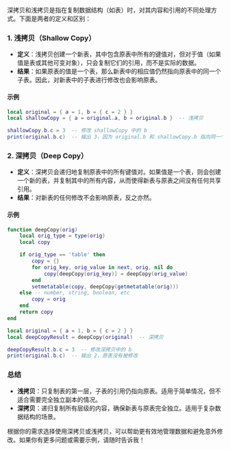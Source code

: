 深拷贝和浅拷贝是指在复制数据结构（如表）时，对其内容和引用的不同处理方式。下面是两者的定义和区别：

### 1. 浅拷贝（Shallow Copy）

- **定义**：浅拷贝创建一个新表，其中包含原表中所有的键值对，但对于值（如果值是表或其他可变对象），只会复制它们的引用，而不是实际的数据。
- **结果**：如果原表的值是一个表，那么新表中的相应值仍然指向原表中的同一个子表。因此，对新表中的子表进行修改也会影响原表。

#### 示例

```lua
local original = { a = 1, b = { c = 2 } }
local shallowCopy = { a = original.a, b = original.b }  -- 浅拷贝

shallowCopy.b.c = 3  -- 修改 shallowCopy 中的 b
print(original.b.c)  -- 输出 3，因为 original.b 和 shallowCopy.b 指向同一个表
```

### 2. 深拷贝（Deep Copy）

- **定义**：深拷贝会递归地复制原表中的所有键值对。如果值是一个表，则会创建一个新的表，并复制其中的所有内容，从而使得新表与原表之间没有任何共享引用。
- **结果**：对新表的任何修改不会影响原表，反之亦然。

#### 示例

```lua
function deepCopy(orig)
    local orig_type = type(orig)
    local copy

    if orig_type == 'table' then
        copy = {}
        for orig_key, orig_value in next, orig, nil do
            copy[deepCopy(orig_key)] = deepCopy(orig_value)
        end
        setmetatable(copy, deepCopy(getmetatable(orig)))
    else -- number, string, boolean, etc
        copy = orig
    end
    return copy
end

local original = { a = 1, b = { c = 2 } }
local deepCopyResult = deepCopy(original)  -- 深拷贝

deepCopyResult.b.c = 3  -- 修改深拷贝中的 b
print(original.b.c)  -- 输出 2，原表没有被修改
```

### 总结

- **浅拷贝**：只复制表的第一层，子表的引用仍指向原表。适用于简单情况，但不适合需要完全独立副本的情况。
- **深拷贝**：递归复制所有层级的内容，确保新表与原表完全独立。适用于复杂数据结构的场景。

根据你的需求选择使用深拷贝或浅拷贝，可以帮助更有效地管理数据和避免意外修改。如果你有更多问题或需要示例，请随时告诉我！